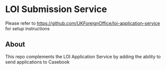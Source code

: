 # LOI Submission Service

Please refer to https://github.com/UKForeignOffice/loi-application-service for setup instructions

## About

This repo complements the LOI Application Service by adding the ability to send applications to Casebook